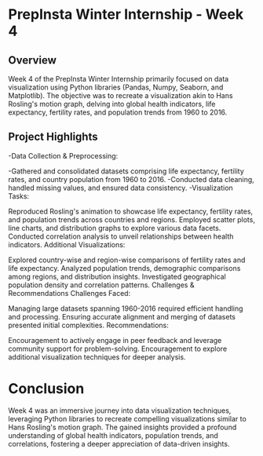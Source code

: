 # PrepInsta Winter Internship - Week 4
## Overview
Week 4 of the PrepInsta Winter Internship primarily focused on data visualization using Python libraries (Pandas, Numpy, Seaborn, and Matplotlib). The objective was to recreate a visualization akin to Hans Rosling's motion graph, delving into global health indicators, life expectancy, fertility rates, and population trends from 1960 to 2016.

## Project Highlights
-Data Collection & Preprocessing:

  -Gathered and consolidated datasets comprising life expectancy, fertility rates, and country population from 1960 to 2016.
  -Conducted data cleaning, handled missing values, and ensured data consistency.
  -Visualization Tasks:

Reproduced Rosling's animation to showcase life expectancy, fertility rates, and population trends across countries and regions.
Employed scatter plots, line charts, and distribution graphs to explore various data facets.
Conducted correlation analysis to unveil relationships between health indicators.
Additional Visualizations:

Explored country-wise and region-wise comparisons of fertility rates and life expectancy.
Analyzed population trends, demographic comparisons among regions, and distribution insights.
Investigated geographical population density and correlation patterns.
Challenges & Recommendations
Challenges Faced:

Managing large datasets spanning 1960-2016 required efficient handling and processing.
Ensuring accurate alignment and merging of datasets presented initial complexities.
Recommendations:

Encouragement to actively engage in peer feedback and leverage community support for problem-solving.
Encouragement to explore additional visualization techniques for deeper analysis.

# Conclusion
Week 4 was an immersive journey into data visualization techniques, leveraging Python libraries to recreate compelling visualizations similar
to Hans Rosling's motion graph. The gained insights provided a profound understanding of global health indicators, population trends, and correlations, 
fostering a deeper appreciation of data-driven insights.
